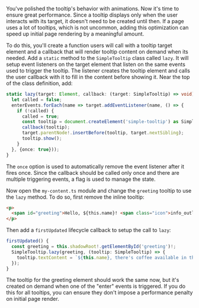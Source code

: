 You've polished the tooltip's behavior with animations. Now it's time to ensure
great performance. Since a tooltip displays only when the user interacts with its
target, it doesn't need to be created until then. If a page uses a lot of
tooltips, which is not uncommon, adding this optimization can speed up initial
page rendering by a meaningful amount.

To do this, you'll create a function users will call with a tooltip target
element and a callback that will render tooltip content on demand when
its needed. Add a `static` method to the `SimpleTooltip` class called
`lazy`. It will setup event listeners on the target element that listen on the
same events used to trigger the tooltip. The listener creates the tooltip
element and calls the user callback with it to fill in the content before
showing it. Near the top of the class definition, add:

```ts
static lazy(target: Element, callback: (target: SimpleTooltip) => void) {
  let called = false;
  enterEvents.forEach(name => target.addEventListener(name, () => {
    if (!called) {
      called = true;
      const tooltip = document.createElement('simple-tooltip') as SimpleTooltip;
      callback(tooltip);
      target.parentNode!.insertBefore(tooltip, target.nextSibling);
      tooltip.show();
    }
  }, {once: true}));
}
```
<aside class="info">The <code>once</code> option is used to automatically
remove the event listener after it fires once. Since the callback should be
called only once and there are multiple triggering events, a flag is used to
manage the state.</aside>

Now open the `my-content.ts` module and change the `greeting` tooltip to use
the `lazy` method. To do so, first remove the inline tooltip:

```html
<p>
  <span id="greeting">Hello, ${this.name}! <span class="icon">info_outline</span></span>
</p>
```

Then add a `firstUpdated` lifecycle callback to setup the call to `lazy`:

```ts
firstUpdated() {
  const greeting = this.shadowRoot!.getElementById('greeting')!;
  SimpleTooltip.lazy(greeting, (tooltip: SimpleTooltip) => {
    tooltip.textContent = `${this.name}, there's coffee available in the lounge.`;
  });
}
```

The tooltip for the greeting element should work the same now, but it's created
on demand when one of the "enter" events is triggered. If you do this for
all tooltips, you can ensure they don't impose a performance penalty on
initial page render.
